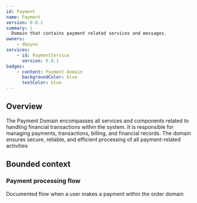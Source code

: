 ```yaml
---
id: Payment
name: Payment
version: 0.0.2
summary: |
  Domain that contains payment related services and messages.
owners:
    - dboyne
services:
    - id: PaymentService
      version: 0.0.1
badges:
    - content: Payment Domain
      backgroundColor: blue
      textColor: blue
---
```


## Overview

The Payment Domain encompasses all services and components related to handling financial transactions within the system. It is responsible for managing payments, transactions, billing, and financial records. The domain ensures secure, reliable, and efficient processing of all payment-related activities

## Bounded context

<NodeGraph />

### Payment processing flow
Documented flow when a user makes a payment within the order domain

<Flow id="PaymentFlow" version="latest" includeKey={false} />
